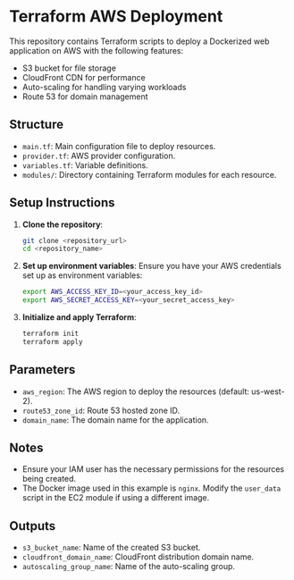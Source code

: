 # Terraform AWS Deployment

This repository contains Terraform scripts to deploy a Dockerized web application on AWS with the following features:
- S3 bucket for file storage
- CloudFront CDN for performance
- Auto-scaling for handling varying workloads
- Route 53 for domain management

## Structure
- `main.tf`: Main configuration file to deploy resources.
- `provider.tf`: AWS provider configuration.
- `variables.tf`: Variable definitions.
- `modules/`: Directory containing Terraform modules for each resource.

## Setup Instructions

1. **Clone the repository**:
    ```sh
    git clone <repository_url>
    cd <repository_name>
    ```

2. **Set up environment variables**:
    Ensure you have your AWS credentials set up as environment variables:
    ```sh
    export AWS_ACCESS_KEY_ID=<your_access_key_id>
    export AWS_SECRET_ACCESS_KEY=<your_secret_access_key>
    ```

3. **Initialize and apply Terraform**:
    ```sh
    terraform init
    terraform apply
    ```

## Parameters
- `aws_region`: The AWS region to deploy the resources (default: us-west-2).
- `route53_zone_id`: Route 53 hosted zone ID.
- `domain_name`: The domain name for the application.

## Notes
- Ensure your IAM user has the necessary permissions for the resources being created.
- The Docker image used in this example is `nginx`. Modify the `user_data` script in the EC2 module if using a different image.

## Outputs
- `s3_bucket_name`: Name of the created S3 bucket.
- `cloudfront_domain_name`: CloudFront distribution domain name.
- `autoscaling_group_name`: Name of the auto-scaling group.

